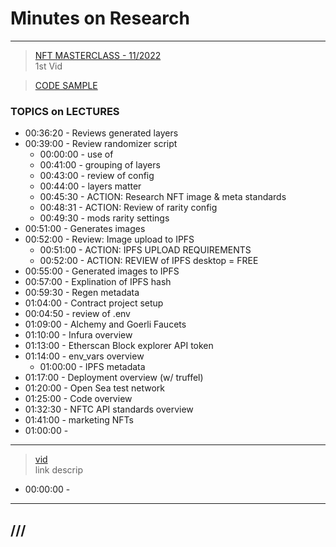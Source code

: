 # Minutes on Research

---
> [NFT MASTERCLASS - 11/2022](https://dappuniversity.teachable.com/courses/940808/lectures/30664149)
> <br> 1st Vid

> [CODE SAMPLE](https://blockchain-mastery-university.s3.amazonaws.com/20221103-open_punks-master.zip)
### TOPICS on LECTURES

- 00:36:20 - Reviews generated layers 
- 00:39:00 - Review randomizer script
  - 00:00:00 - use of
  - 00:41:00 - grouping of layers
  - 00:43:00 - review of config
  - 00:44:00 - layers matter
  - 00:45:30 - ACTION: Research NFT image & meta standards
  - 00:48:31 - ACTION: Review of rarity config
  - 00:49:30 - mods rarity settings
- 00:51:00 - Generates images
- 00:52:00 - Review: Image upload to IPFS
  - 00:51:00 - ACTION: IPFS UPLOAD REQUIREMENTS
  - 00:52:00 - ACTION: REVIEW of IPFS desktop = FREE
- 00:55:00 - Generated images to IPFS
- 00:57:00 - Explination of IPFS hash
- 00:59:30 - Regen metadata
- 01:04:00 - Contract project setup
- 00:04:50 - review of .env
- 01:09:00 - Alchemy and Goerli Faucets
- 01:10:00 - Infura overview
- 01:13:00 - Etherscan Block explorer API token 
- 01:14:00 - env_vars overview
  - 01:00:00 - IPFS metadata
- 01:17:00 - Deployment overview (w/ truffel)
- 01:20:00 - Open Sea test network
- 01:25:00 - Code overview
- 01:32:30 - NFTC API standards overview
- 01:41:00 - marketing NFTs
- 01:00:00 - 

---
> [vid](https://[some_link]])
> <br> link descrip

- 00:00:00 - 

---

///
---